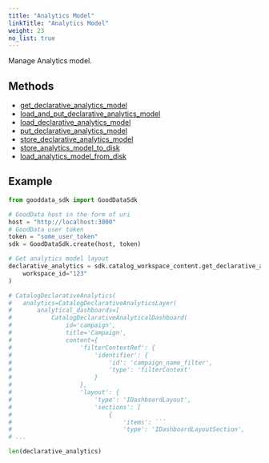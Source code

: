 ```yaml
---
title: "Analytics Model"
linkTitle: "Analytics Model"
weight: 23
no_list: true
---
```

Manage Analytics model.

## Methods

* [get_declarative_analytics_model](./get_declarative_analytics_model/)
* [load_and_put_declarative_analytics_model](./load_and_put_declarative_analytics_model/)
* [load_declarative_analytics_model](./load_declarative_analytics_model/)
* [put_declarative_analytics_model](./put_declarative_analytics_model/)
* [store_declarative_analytics_model](./store_declarative_analytics_model/)
* [store_analytics_model_to_disk](./store_analytics_model_to_disk/)
* [load_analytics_model_from_disk](./load_analytics_model_from_disk/)

## Example

```python
from gooddata_sdk import GoodDataSdk

# GoodData host in the form of uri
host = "http://localhost:3000"
# GoodData user token
token = "some_user_token"
sdk = GoodDataSdk.create(host, token)

# Get analytics model layout
declarative_analytics = sdk.catalog_workspace_content.get_declarative_analytics_model(
    workspace_id="123"
)

# CatalogDeclarativeAnalytics(
#   analytics=CatalogDeclarativeAnalyticsLayer(
#       analytical_dashboards=[
#           CatalogDeclarativeAnalyticalDashboard(
#               id='campaign',
#               title='Campaign',
#               content={
#                   'filterContextRef': {
#                       'identifier': {
#                           'id': 'campaign_name_filter',
#                           'type': 'filterContext'
#                       }
#                   },
#                   'layout': {
#                       'type': 'IDashboardLayout',
#                       'sections': [
#                           {
#                               'items': ```
#                               'type': 'IDashboardLayoutSection',
# ...

len(declarative_analytics)
```

